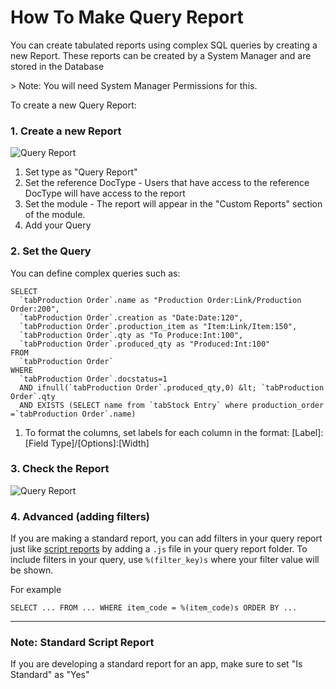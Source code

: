 # How To Make Query Report

You can create tabulated reports using complex SQL queries by creating a new Report. These reports can be created by a System Manager and are stored in the Database

&gt; Note: You will need System Manager Permissions for this.

To create a new Query Report:

### 1. Create a new Report

<img class="screenshot" alt="Query Report" src="/docs/assets/img/query-report.png">

1. Set type as "Query Report"
1. Set the reference DocType - Users that have access to the reference DocType will have access to the report
1. Set the module - The report will appear in the "Custom Reports" section of the module.
1. Add your Query

### 2. Set the Query

You can define complex queries such as:


	SELECT
	  `tabProduction Order`.name as "Production Order:Link/Production Order:200",
	  `tabProduction Order`.creation as "Date:Date:120",
	  `tabProduction Order`.production_item as "Item:Link/Item:150",
	  `tabProduction Order`.qty as "To Produce:Int:100",
	  `tabProduction Order`.produced_qty as "Produced:Int:100"
	FROM
	  `tabProduction Order`
	WHERE
	  `tabProduction Order`.docstatus=1
	  AND ifnull(`tabProduction Order`.produced_qty,0) &lt; `tabProduction Order`.qty
	  AND EXISTS (SELECT name from `tabStock Entry` where production_order =`tabProduction Order`.name)

1. To format the columns, set labels for each column in the format: [Label]:[Field Type]/[Options]:[Width]

### 3. Check the Report

<img class="screenshot" alt="Query Report" src="/docs/assets/img/query-report-out.png">

### 4. Advanced (adding filters)

If you are making a standard report, you can add filters in your query report just like [script reports](https://frappe.io/docs/user/en/guides/reports-and-printing/how-to-make-script-reports) by adding a `.js` file in your query report folder. To include filters in your query, use `%(filter_key)s` where your filter value will be shown.

For example

	SELECT ... FROM ... WHERE item_code = %(item_code)s ORDER BY ...

---

### Note: Standard Script Report

If you are developing a standard report for an app, make sure to set "Is Standard" as "Yes"



<!-- markdown -->